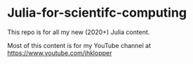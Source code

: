 # Julia-for-scientifc-computing
This repo is for all my new (2020+) Julia content.

Most of this content is for my YouTube channel at https://www.youtube.com/jhklopper 
